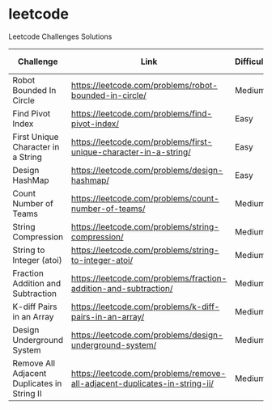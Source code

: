 # leetcode
Leetcode Challenges Solutions

| Challenge | Link | Difficulty | Optimum Solution |
| --------- | ---- | ---------- | ---------------- |
| Robot Bounded In Circle | https://leetcode.com/problems/robot-bounded-in-circle/ | Medium | :heavy_check_mark: |
| Find Pivot Index | https://leetcode.com/problems/find-pivot-index/ | Easy | :heavy_check_mark: |
| First Unique Character in a String| https://leetcode.com/problems/first-unique-character-in-a-string/ | Easy | :heavy_check_mark: |
| Design HashMap | https://leetcode.com/problems/design-hashmap/ | Easy | ✖️ |
| Count Number of Teams | https://leetcode.com/problems/count-number-of-teams/ | Medium | ✖️ |
| String Compression | https://leetcode.com/problems/string-compression/ | Medium | ✖️ |
| String to Integer (atoi) | https://leetcode.com/problems/string-to-integer-atoi/ | Medium | ✔️ |
| Fraction Addition and Subtraction | https://leetcode.com/problems/fraction-addition-and-subtraction/ | Medium | ✔️ |
| K-diff Pairs in an Array | https://leetcode.com/problems/k-diff-pairs-in-an-array/ | Medium | ✖️ |
| Design Underground System | https://leetcode.com/problems/design-underground-system/ | Medium | ✔️ |
| Remove All Adjacent Duplicates in String II | https://leetcode.com/problems/remove-all-adjacent-duplicates-in-string-ii/ | Medium | ✔️ |
